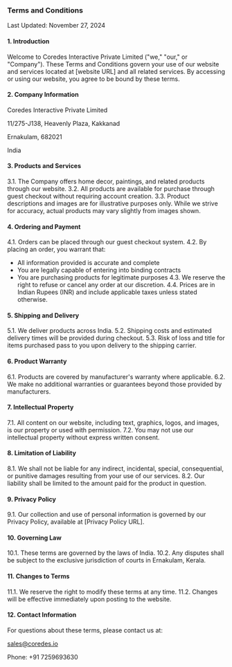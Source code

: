 ### Terms and Conditions

Last Updated: November 27, 2024

#### 1. Introduction

Welcome to Coredes Interactive Private Limited ("we," "our," or "Company"). These Terms and Conditions govern your use of our website and services located at [website URL] and all related services. By accessing or using our website, you agree to be bound by these terms.

#### 2. Company Information

Coredes Interactive Private Limited

11/275-J138, Heavenly Plaza, Kakkanad

Ernakulam, 682021

India

#### 3. Products and Services

3.1. The Company offers home decor, paintings, and related products through our website.
3.2. All products are available for purchase through guest checkout without requiring account creation.
3.3. Product descriptions and images are for illustrative purposes only. While we strive for accuracy, actual products may vary slightly from images shown.

#### 4. Ordering and Payment

4.1. Orders can be placed through our guest checkout system.
4.2. By placing an order, you warrant that:

- All information provided is accurate and complete
- You are legally capable of entering into binding contracts
- You are purchasing products for legitimate purposes
  4.3. We reserve the right to refuse or cancel any order at our discretion.
  4.4. Prices are in Indian Rupees (INR) and include applicable taxes unless stated otherwise.

#### 5. Shipping and Delivery

5.1. We deliver products across India.
5.2. Shipping costs and estimated delivery times will be provided during checkout.
5.3. Risk of loss and title for items purchased pass to you upon delivery to the shipping carrier.

#### 6. Product Warranty

6.1. Products are covered by manufacturer's warranty where applicable.
6.2. We make no additional warranties or guarantees beyond those provided by manufacturers.

#### 7. Intellectual Property

7.1. All content on our website, including text, graphics, logos, and images, is our property or used with permission.
7.2. You may not use our intellectual property without express written consent.

#### 8. Limitation of Liability

8.1. We shall not be liable for any indirect, incidental, special, consequential, or punitive damages resulting from your use of our services.
8.2. Our liability shall be limited to the amount paid for the product in question.

#### 9. Privacy Policy

9.1. Our collection and use of personal information is governed by our Privacy Policy, available at [Privacy Policy URL].

#### 10. Governing Law

10.1. These terms are governed by the laws of India.
10.2. Any disputes shall be subject to the exclusive jurisdiction of courts in Ernakulam, Kerala.

#### 11. Changes to Terms

11.1. We reserve the right to modify these terms at any time.
11.2. Changes will be effective immediately upon posting to the website.

#### 12. Contact Information

For questions about these terms, please contact us at:

sales@coredes.io

Phone: +91 7259693630

